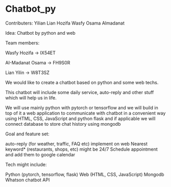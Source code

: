 # Chatbot_py
Contributers:
Yilian Lian
Hozifa Wasfy
Osama Almadanat



Idea: Chatbot by python and web

 

Team members: 

Wasfy Hozifa -> IX54ET

AI-Madanat Osama -> FH9S0R

Lian Yilin  ->  W8T3SZ

 

We would like to create a chatbot based on python and some web techs. 

This chatbot will include some daily service, auto-reply and other stuff which will help us in life.

 

We will use mainly python with pytorch or tensorflow and we will build in top of it a web application to communicate with chatbot in a convenient way using HTML, CSS, JavaScript and python flask and if applicable we will connect database to store chat history using mongodb    

 

Goal and feature set: 

auto-reply (for weather, traffic, FAQ etc)
implement on web
Nearest keyword* (restaurants, shops, etc)
might be 24/7
Schedule appointment and add them to google calendar
 

Tech might include: 

Python (pytorch, tensorflow, flask)
Web (HTML, CSS, JavaScript) 
Mongodb
Whatson chatbot API
